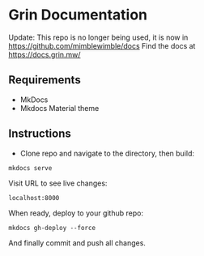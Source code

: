 # Grin Documentation

Update: This repo is no longer being used, it is now in https://github.com/mimblewimble/docs
Find the docs at https://docs.grin.mw/

## Requirements

- MkDocs
- Mkdocs Material theme

## Instructions

- Clone repo and navigate to the directory, then build:

`mkdocs serve`

Visit URL to see live changes:

`localhost:8000`

When ready, deploy to your github repo:

`mkdocs gh-deploy --force`

And finally commit and push all changes.
